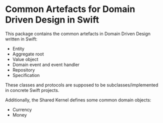 # Common Artefacts for Domain Driven Design in Swift

This package contains the common artefacts in Domain Driven Design written in Swift:
- Entity
- Aggregate root
- Value object
- Domain event and event handler
- Repository
- Specification

These classes and protocols are supposed to be subclasses/implemented in concrete Swift projects.

Additionally, the Shared Kernel defines some common domain objects:
- Currency
- Money
